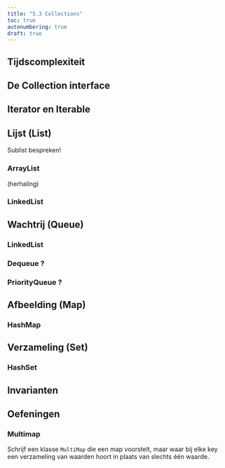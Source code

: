 ```yaml
---
title: "5.3 Collections"
toc: true
autonumbering: true
draft: true
---
```


## Tijdscomplexiteit

## De Collection interface

## Iterator en Iterable

## Lijst (List)

Sublist bespreken!

### ArrayList

(herhaling)

### LinkedList

## Wachtrij (Queue)

### LinkedList

### Dequeue ?

### PriorityQueue ?

## Afbeelding (Map)

### HashMap

## Verzameling (Set)

### HashSet

## Invarianten

## Oefeningen

### Multimap

Schrijf een klasse `MultiMap` die een map voorstelt, maar waar bij elke key een verzameling van waarden hoort in plaats van slechts één waarde.
